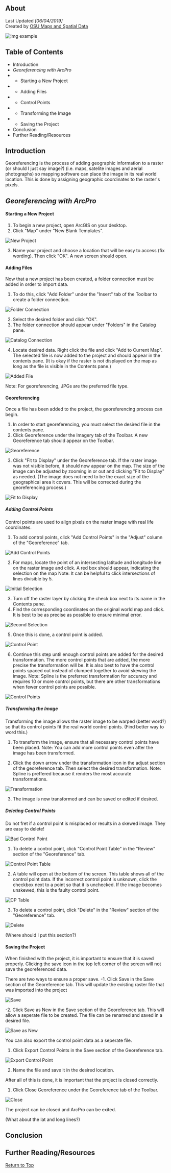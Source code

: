 ## About
Last Updated *[06/04/2019]*   
Created by [OSU Maps and Spatial Data](https://info.library.okstate.edu/map-room)

![img example](images/OSULogo.png)

## Table of Contents
- Introduction 
- *Georeferencing with ArcPro*
- - Starting a New Project
- - Adding Files
- - Control Points
- - Transforming the Image
- - Saving the Project
- Conclusion
- Further Reading/Resources

## Introduction

Georeferencing is the process of adding geographic information to a raster (or should I just say image?) (i.e. maps, satelite images and aerial photographs) so mapping software can place the image in its real world location. This is done by assigning geographic coordinates to the raster's pixels. 

## *Georeferencing with ArcPro*

#### Starting a New Project

1. To begin a new project, open ArcGIS on your desktop.
2. Click "Map" under "New Blank Templates".
    
![New Project](images/NewProject.PNG)

3. Name your project and choose a location that will be easy to access (fix wording). Then click "OK". A new screen should open. 

#### Adding Files
Now that a new project has been created, a folder connection must be added in order to import data. 
1. To do this, click "Add Folder" under the "Insert" tab of the Toolbar to create a folder connection.

![Folder Connection](images/FolderConnection.PNG)

2. Select the desired folder and click "OK".
3. The folder connection should appear under "Folders" in the Catalog pane. 

![Catalog Connection](images/CatalogConnection.PNG)

4. Locate desired data. Right click the file and click "Add to Current Map". The selected file is now added to the project and should appear in the contents pane. (It is okay if the raster is not displayed on the map as long as the file is visible in the Contents pane.)

![Added File](images/AddedFile.PNG)

Note: For georeferencing, JPGs are the preferred file type. 

#### Georeferencing

Once a file has been added to the project, the georeferencing process can begin. 

1. In order to start georeferencing, you must select the desired file in the contents pane.
2. Click Georeference under the Imagery tab of the Toolbar. A new Georeference tab should appear on the Toolbar. 

![Georeference](images/Georeference.PNG)

3. Click "Fit to Display" under the Georeference tab. If the raster image was not visible before, it should now appear on the map. The size of the image can be adjusted by zooming in or out and clicking "Fit to Display" as needed. (The image does not need to be the exact size of the geographical area it covers. This will be corrected during the georeferencing process.)

![Fit to Display](images/FittoDisplay.PNG)

 ##### Adding Control Points
 Control points are used to align pixels on the raster image with real life coordinates. 
 
 1. To add control points, click "Add Control Points" in the "Adjust" column of the "Georeference" tab.
 
 ![Add Control Points](images/AddControlPoints.PNG)
 
 2. For maps, locate the point of an intersecting latitude and longitude line on the raster image and click. A red box should appear, indicating the selection on the map
 Note: It can be helpful to click intersections of lines divisible by 5. 
 
 ![Initial Selection](images/InitialSelection.PNG)
 
 3. Turn off the raster layer by clicking the check box next to its name in the Contents pane. 
 4. Find the corresponding coordinates on the original world map and click. It is best to be as precise as possible to ensure minimal error. 
 
 ![Second Selection](images/SecondSelection.PNG)
 
 5. Once this is done, a control point is added. 
 
 ![Control Point](images/ControlPoint.PNG)
 
 6. Continue this step until enough control points are added for the desired transformation. The more control points that are added, the more precise the transformation will be. It is also best to have the control points spaced out instead of clumped together to avoid skewing the image. 
 Note: Spline is the preferred transformation for accuracy and requires 10 or more control points, but there are other transformations when fewer control points are possible. 
 
 ![Control Points](images/ControlPoints.PNG)
 
 ##### Transforming the Image
 Transforming the image allows the raster image to be warped (better word?) so that its control points fit the real world control points. (Find better way to word this.)
 
 1. To transform the image, ensure that all necessary control points have been placed. 
 Note: You can add more control points even after the image has been transformed.
 
 2. Click the down arrow under the transformation icon in the adjust section of the georeference tab. Then select the desired transformation.
 Note: Spline is preffered because it renders the most accurate transformations.
 
 ![Transformation](images/Transformation.PNG)
 
 3. The image is now transformed and can be saved or edited if desired.
 
##### Deleting Control Points
Do not fret if a control point is misplaced or results in a skewed image. They are easy to delete!

![Bad Control Point](images/BadControlPoint.PNG)

1. To delete a control point, click "Control Point Table" in the "Review" section of the "Georeference" tab. 

![Control Point Table](images/ControlPointTable.PNG)

2. A table will open at the bottom of the screen. This table shows all of the control point data. If the incorrect control point is unknown, click the checkbox next to a point so that it is unchecked. If the image becomes unskewed, this is the faulty control point. 

![CP Table](images/CPTable.PNG)

3. To delete a control point, click "Delete" in the "Review" section of the "Georeference" tab. 

![Delete](images/DeleteControlPoint.PNG)

(Where should I put this section?)

#### Saving the Project
When finished with the project, it is important to ensure that it is saved properly. Clicking the save icon in the top left corner of the screen will not save the georeferenced data. 

There are two ways to ensure a proper save.
-1. Click Save in the Save section of the Georeference tab. This will update the existing raster file that was imported into the project

![Save](images/Save.PNG)

-2. Click Save as New in the Save section of the Georeference tab. This will allow a seperate file to be created. The file can be renamed and saved in a desired file.

![Save as New](images/SaveAsNew.PNG)

You can also export the control point data as a seperate file.
1. Click Export Control Points in the Save section of the Georeference tab.

![Export Control Point](images/ExportControlPoints.PNG)

2. Name the file and save it in the desired location.

After all of this is done, it is important that the project is closed correctly.
1. Click Close Georeference under the Georeference tab of the Toolbar.

![Close](images/Close.PNG)

The project can be closed and ArcPro can be exited. 

(What about the lat and long lines?)

## Conclusion

## Further Reading/Resources


[Return to Top](#about)
